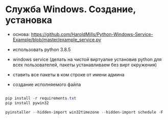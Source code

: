 # Служба Windows. Создание, установка

- основа: https://github.com/HaroldMills/Python-Windows-Service-Example/blob/master/example_service.py
- использовать python 3.8.5
- windows service (делать на чистой виртуалке установив python для всех пользователей, пакеты устанавливаем без вирт окружения)
- ставить все пакеты в ком строке от имени админа




- создание исполняемого файла

```powershell

pip install -r requirements.txt
pip install pywin32

```





```powershell
pyinstaller --hidden-import win32timezone --hidden-import schedule -F .\win_service.py --name checkCfgService.exe

```
